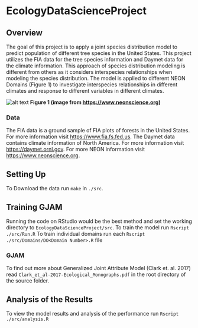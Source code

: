 # EcologyDataScienceProject

## Overview
The goal of this project is to apply a joint species distribution model to predict population of different tree species in the United States. This project utilizes the FIA data for the tree species information and Daymet data for the climate information. This approach of species distribution modeling is different from others as it considers interspecies relationships when modeling the species distribution. The model is applied to different NEON Domains (Figure 1) to investigate interspecies relationships in different climates and response to different variables in different climates.



![alt text](https://www.neonscience.org/sites/default/files/styles/fullwidth/public/image-content-images/2016_NEONBattelleDomainOverview-web.png?itok=WfKIIINK)
**Figure 1 (image from https://www.neonscience.org)**



### Data
The FIA data is a ground sample of FIA plots of forests in the United States. For more information visit https://www.fia.fs.fed.us.
The Daymet data contains climate information of North America. For more information visit https://daymet.ornl.gov.
For more NEON information visit https://www.neonscience.org.

## Setting Up
To Download the data run `make` in `./src`.

## Training GJAM
Running the code on RStudio would be the best method and set the working directory to `EcologyDataScienceProject/src`. 
To train the model run `Rscript ./src/Run.R`
To train individual domains run each `Rscript ./src/Domains/DO<Domain Number>.R` file

### GJAM
To find out more about Generalized Joint Attribute Model (Clark et. al. 2017) read `Clark_et_al-2017-Ecological_Monographs.pdf` in the root directory of the source folder.

## Analysis of the Results
To view the model results and analysis of the performance run `Rscript ./src/analysis.R`